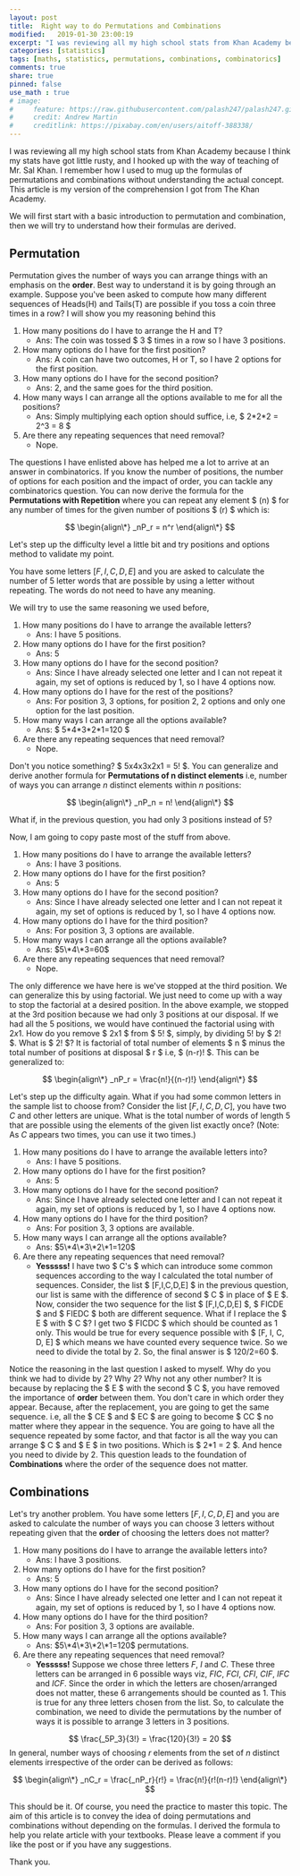 ```yaml
---
layout: post
title:  Right way to do Permutations and Combinations
modified:   2019-01-30 23:00:19
excerpt: "I was reviewing all my high school stats from Khan Academy because I think my stats have got little rusty, and I got hooked with the way of teaching of Mr. Sal Khan. I remember how I used to mug up the formulas of permutations and combinations without understanding the actual concept. This article is my version of the comprehension I got from The Khan Academy."
categories: [statistics]
tags: [maths, statistics, permutations, combinations, combinatorics]
comments: true
share: true
pinned: false
use_math : true
# image:
#     feature: https://raw.githubusercontent.com/palash247/palash247.github.io/master/img/rubik.png
#     credit: Andrew Martin
#     creditlink: https://pixabay.com/en/users/aitoff-388338/
---
```


I was reviewing all my high school stats from Khan Academy because I think my stats have got little rusty, and I hooked up with the way of teaching of Mr. Sal Khan. I remember how I used to mug up the formulas of permutations and combinations without understanding the actual concept. This article is my version of the comprehension I got from The Khan Academy.

We will first start with a basic introduction to permutation and combination, then we will try to understand how their formulas are derived.

## Permutation

Permutation gives the number of ways you can arrange things with an emphasis on the **order**. Best way to understand it is by going through an example. Suppose you've been asked to compute how many different sequences of Heads(H) and Tails(T) are possible if you toss a coin three times in a row? I will show you my reasoning behind this

1. How many positions do I have to arrange the H and T?
    - Ans: The coin was tossed $ 3 $ times in a row so I have 3 positions.
2. How many options do I have for the first position?
    - Ans: A coin can have two outcomes, H or T, so I have 2 options for the first position.
3. How many options do I have for the second position?
    - Ans: 2, and the same goes for the third position.
4. How many ways I can arrange all the options available to me for all the positions?
    - Ans: Simply multiplying each option should suffice, i.e, $ 2\*2\*2 = 2^3 = 8 $
5. Are there any repeating sequences that need removal?
    - Nope.

The questions I have enlisted above has helped me a lot to arrive at an answer in combinatorics. If you know the number of positions, the number of options for each position and the impact of order, you can tackle any combinatorics question. You can now derive the formula for the **Permutations with Repetition** where you can repeat any element $ (n) $ for any number of times for the given number of positions $ (r) $ which is:

$$
    \begin{align\*}
        _nP_r = n^r
    \end{align\*}
$$

Let's step up the difficulty level a little bit and try positions and options method to validate my point.

You have some letters $[F, I, C, D, E]$ and you are asked to calculate the number of 5 letter words that are possible by using a letter without repeating. The words do not need to have any meaning.

We will try to use the same reasoning we used before,

1. How many positions do I have to arrange the available letters?
    - Ans: I have 5 positions.
2. How many options do I have for the first position?
    - Ans: 5
3. How many options do I have for the second position?
    - Ans: Since I have already selected one letter and I can not repeat it again, my set of options is reduced by 1, so I have 4 options now.
4. How many options do I have for the rest of the positions?
    - Ans: For position 3, 3 options, for position 2, 2 options and only one option for the last position.
5. How many ways I can arrange all the options available?
    - Ans: $ 5\*4\*3\*2\*1=120 $
6. Are there any repeating sequences that need removal?
    - Nope.
  
Don't you notice something? $ 5x4x3x2x1 = 5! $. You can generalize and derive another formula for **Permutations of n distinct elements** i.e, number of ways you can arrange $n$ distinct elements within $n$ positions:

$$
    \begin{align\*}
        _nP_n = n!
    \end{align\*}
$$

What if, in the previous question, you had only 3 positions instead of 5?

Now, I am going to copy paste most of the stuff from above.

1. How many positions do I have to arrange the available letters?
    - Ans: I have 3 positions.
2. How many options do I have for the first position?
    - Ans: 5
3. How many options do I have for the second position?
    - Ans: Since I have already selected one letter and I can not repeat it again, my set of options is reduced by $1$, so I have 4 options now.
4. How many options do I have for the third position?
    - Ans: For position $3$, $3$ options are available.
5. How many ways I can arrange all the options available?
    - Ans: $5\*4\*3=60$
6. Are there any repeating sequences that need removal?
    - Nope.

The only difference we have here is we've stopped at the third position. We can generalize this by using factorial. We just need to come up with a way to stop the factorial at a desired position. In the above example, we stopped at the 3rd position because we had only 3 positions at our disposal. If we had all the 5 positions, we would have continued the factorial using with $2x1$. How do you remove $ 2x1 $ from $ 5! $, simply, by dividing $5!$ by $ 2! $. What is $ 2! $? It is factorial of total number of elements $ n $ minus the total number of positions at disposal $ r $ i.e, $ (n-r)! $. This can be generalized to:

$$
    \begin{align\*}
        _nP_r = \frac{n!}{(n-r)!}
    \end{align\*}
$$

Let's step up the difficulty again. What if you had some common letters in the sample list to choose from? Consider the list $[F, I, C, D, C]$, you have two $C$ and other letters are unique. What is the total number of words of length 5 that are possible using the elements of the given list exactly once? (Note: As $C$ appears two times, you can use it two times.)

1. How many positions do I have to arrange the available letters into?
    - Ans: I have 5 positions.
2. How many options do I have for the first position?
    - Ans: 5
3. How many options do I have for the second position?
    - Ans: Since I have already selected one letter and I can not repeat it again, my set of options is reduced by $1$, so I have 4 options now.
4. How many options do I have for the third position?
    - Ans: For position $3$, $3$ options are available.
5. How many ways I can arrange all the options available?
    - Ans: $5\*4\*3\*2\*1=120$
6. Are there any repeating sequences that need removal?
    - **Yesssss!** I have two $ C's $ which can introduce some common sequences according to the way I calculated the total number of sequences. Consider, the list $ [F,I,C,D,E] $ in the previous question, our list is same with the difference of  second $ C $ in place of $ E $. Now, consider the two sequence for the list $ [F,I,C,D,E] $, $ FICDE $ and $ FIEDC $ both are different sequence. What if I replace the $ E $ with $ C $? I get two $ FICDC $ which should be counted as 1 only. This would be true for every sequence possible with $ [F, I, C, D, E] $ which means we have counted every sequence twice. So we need to divide the total by 2. So, the final answer is $ 120/2=60 $.

Notice the reasoning in the last question I asked to myself. Why do you think we had to divide by 2? Why 2? Why not any other number? It is because by replacing the $ E $ with the second $ C $, you have removed the importance of **order** between them. You don't care in which order they appear. Because, after the replacement, you are going to get the same sequence. i.e, all the $ CE $ and $ EC $ are going to become $ CC $ no matter where they appear in the sequence. You are going to have all the sequence repeated by some factor, and that factor is all the way you can arrange $ C $ and $ E $ in two positions. Which is $ 2\*1 = 2 $. And hence you need to divide by $2$. This question leads to the foundation of **Combinations** where the order of the sequence does not matter.

## Combinations

Let's try another problem. You have some letters $[F, I, C, D, E]$ and you are asked to calculate the number of ways you can choose $3$ letters without repeating given that the **order** of choosing the letters does not matter?

1. How many positions do I have to arrange the available letters into?
    - Ans: I have 3 positions.
2. How many options do I have for the first position?
    - Ans: 5
3. How many options do I have for the second position?
    - Ans: Since I have already selected one letter and I can not repeat it again, my set of options is reduced by $1$, so I have $4$ options now.
4. How many options do I have for the third position?
    - Ans: For position $3$, $3$ options are available.
5. How many ways I can arrange all the options available?
    - Ans: $5\*4\*3\*2\*1=120$ permutations.
6. Are there any repeating sequences that need removal?
    - **Yesssss!** Suppose we chose three letters $F$, $I$ and $C$. These three letters can be arranged in 6 possible ways viz, $FIC$, $FCI$, $CFI$, $CIF$, $IFC$ and $ICF$. Since the order in which the letters are chosen/arranged does not matter, these 6 arrangements should be counted as $1$. This is true for any three letters chosen from the list. So, to calculate the combination, we need to divide the permutations by the number of ways it is possible to arrange 3 letters in 3 positions.

$$
    \frac{_5P_3}{3!} = \frac{120}{3!} = 20
$$
In general, number ways of choosing $r$ elements from the set of $n$ distinct elements irrespective of the order can be derived as follows:

$$
    \begin{align\*}
        _nC_r = \frac{_nP_r}{r!} = \frac{n!}{r!(n-r)!}
    \end{align\*}
$$

This should be it. Of course, you need the practice to master this topic. The aim of this article is to convey the idea of doing permutations and combinations without depending on the formulas. I derived the formula to help you relate article with your textbooks. Please leave a comment if you like the post or if you have any suggestions.

Thank you.